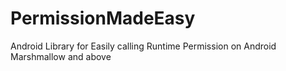 # PermissionMadeEasy
Android Library for Easily calling Runtime Permission on Android Marshmallow and above
